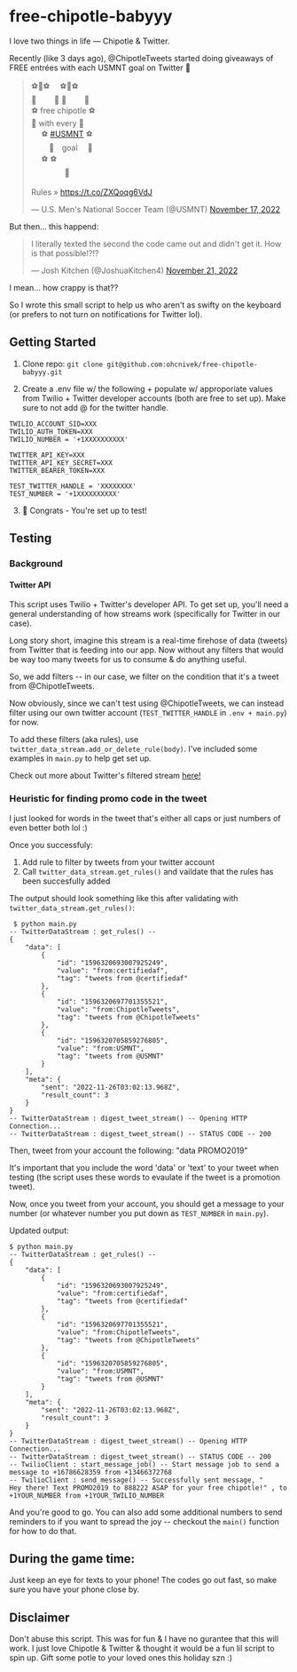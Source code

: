 # free-chipotle-babyyy

I love two things in life — Chipotle & Twitter.

Recently (like 3 days ago), @ChipotleTweets started doing giveaways of FREE entrées with each USMNT goal on Twitter 💸

<blockquote class="twitter-tweet" data-theme="light"><p lang="en" dir="ltr">⚽️🌯⚽️　 ⚽️🌯⚽️<br> 🌯　　 🌯 🌯　　 🌯<br>⚽️ free chipotle ⚽️<br> 🌯 with every 🌯<br>　 ⚽️ <a href="https://twitter.com/hashtag/USMNT?src=hash&amp;ref_src=twsrc%5Etfw">#USMNT</a> ⚽️<br>　　 🌯　goal　 🌯<br>　 ⚽️ ⚽️<br>　　　　 🌯<br><br>Rules » <a href="https://t.co/ZXQoqg6VdJ">https://t.co/ZXQoqg6VdJ</a></p>&mdash; U.S. Men&#39;s National Soccer Team (@USMNT) <a href="https://twitter.com/USMNT/status/1593288245189611520?ref_src=twsrc%5Etfw">November 17, 2022</a></blockquote>

But then... this happend:

<blockquote class="twitter-tweet" data-conversation="none" data-theme="light"><p lang="en" dir="ltr">I literally texted the second the code came out and didn&#39;t get it. How is that possible!?!?</p>&mdash; Josh Kitchen (@JoshuaKitchen4) <a href="https://twitter.com/JoshuaKitchen4/status/1594778716638355456?ref_src=twsrc%5Etfw">November 21, 2022</a></blockquote>

I mean... how crappy is that??

So I wrote this small script to help us who aren't as swifty on the keyboard (or prefers to not turn on notifications for Twitter lol).

## Getting Started

1. Clone repo: `git clone git@github.com:ohcnivek/free-chipotle-babyyy.git`

2. Create a .env file w/ the following + populate w/ approporiate values from Twilio + Twitter developer accounts (both are free to set up). Make sure to not add @ for the twitter handle.

```
TWILIO_ACCOUNT_SID=XXX
TWILIO_AUTH_TOKEN=XXX
TWILIO_NUMBER = '+1XXXXXXXXXX'

TWITTER_API_KEY=XXX
TWITTER_API_KEY_SECRET=XXX
TWITTER_BEARER_TOKEN=XXX

TEST_TWITTER_HANDLE = 'XXXXXXXX'
TEST_NUMBER = '+1XXXXXXXXXX'
```

3. 🎊 Congrats - You're set up to test!

## Testing

### Background

#### Twitter API

This script uses Twilio + Twitter's developer API. To get set up, you'll need a general understanding of how streams work (specifically for Twitter in our case).

Long story short, imagine this stream is a real-time firehose of data (tweets) from Twitter that is feeding into our app. Now without any filters that would be way too many tweets for us to consume & do anything useful.

So, we add filters -- in our case, we filter on the condition that it's a tweet from @ChipotleTweets.

Now obviously, since we can't test using @ChipotleTweets, we can instead filter using our own twitter account (`TEST_TWITTER_HANDLE` in `.env + main.py`) for now.

To add these filters (aka rules), use `twitter_data_stream.add_or_delete_rule(body)`. I've included some examples in `main.py` to help get set up.

Check out more about Twitter's filtered stream [here!](https://developer.twitter.com/en/docs/twitter-api/tweets/filtered-stream/introduction)

### Heuristic for finding promo code in the tweet

I just looked for words in the tweet that's either all caps or just numbers of even better both lol :)

Once you successfuly:

1. Add rule to filter by tweets from your twitter account
2. Call `twitter_data_stream.get_rules()` and vaildate that the rules has been succesfully added

The output should look something like this after validating with `twitter_data_stream.get_rules()`:

```
 $ python main.py
-- TwitterDataStream : get_rules() --
{
    "data": [
        {
            "id": "1596320693007925249",
            "value": "from:certifiedaf",
            "tag": "tweets from @certifiedaf"
        },
        {
            "id": "1596320697701355521",
            "value": "from:ChipotleTweets",
            "tag": "tweets from @ChipotleTweets"
        },
        {
            "id": "1596320705859276805",
            "value": "from:USMNT",
            "tag": "tweets from @USMNT"
        }
    ],
    "meta": {
        "sent": "2022-11-26T03:02:13.968Z",
        "result_count": 3
    }
}
-- TwitterDataStream : digest_tweet_stream() -- Opening HTTP Connection...
-- TwitterDataStream : digest_tweet_stream() -- STATUS CODE -- 200
```

Then, tweet from your account the following:
"data PROMO2019" 

It's important that you include the word 'data' or 'text' to your tweet when testing (the script uses these words to evaulate if the tweet is a promotion tweet).

Now, once you tweet from your account, you should get a message to your number (or whatever number you put down as `TEST_NUMBER` in `main.py`).

Updated output:

```
$ python main.py
-- TwitterDataStream : get_rules() --
{
    "data": [
        {
            "id": "1596320693007925249",
            "value": "from:certifiedaf",
            "tag": "tweets from @certifiedaf"
        },
        {
            "id": "1596320697701355521",
            "value": "from:ChipotleTweets",
            "tag": "tweets from @ChipotleTweets"
        },
        {
            "id": "1596320705859276805",
            "value": "from:USMNT",
            "tag": "tweets from @USMNT"
        }
    ],
    "meta": {
        "sent": "2022-11-26T03:02:13.968Z",
        "result_count": 3
    }
}
-- TwitterDataStream : digest_tweet_stream() -- Opening HTTP Connection...
-- TwitterDataStream : digest_tweet_stream() -- STATUS CODE -- 200
-- TwilioClient : start_message_job() -- Start message job to send a message to +16786628359 from +13466372768
-- TwilioClient : send_message() -- Successfully sent message, "
Hey there! Text PROMO2019 to 888222 ASAP for your free chipotle!" , to +1YOUR_NUMBER from +1YOUR_TWILIO_NUMBER
```

And you're good to go. You can also add some additional numbers to send reminders to if you want to spread the joy -- checkout the ```main()``` function for how to do that. 

## During the game time:

Just keep an eye for texts to your phone! The codes go out fast, so make sure you have your phone close by. 


## Disclaimer 
Don't abuse this script. This was for fun & I have no gurantee that this will work. I just love Chipotle & Twitter & thought it would be a fun lil script to spin up. Gift some potle to your loved ones this holiday szn :)
